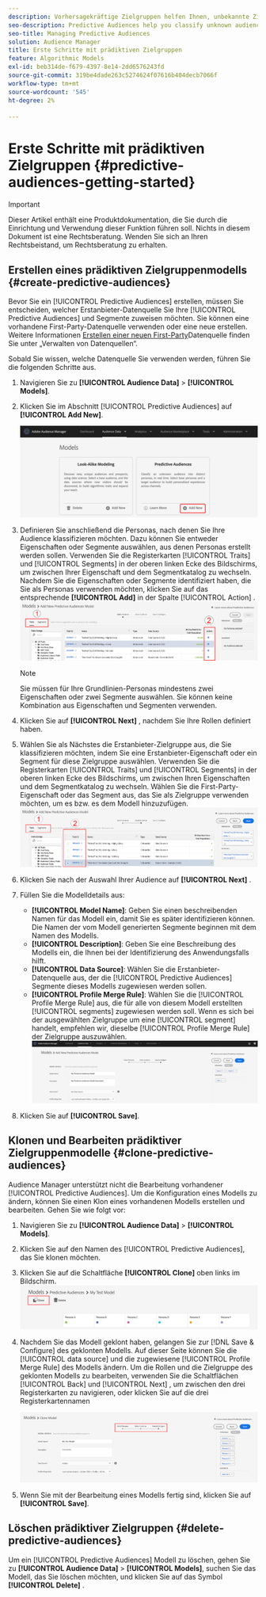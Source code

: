 ```yaml
---
description: Vorhersagekräftige Zielgruppen helfen Ihnen, unbekannte Zielgruppen mithilfe von Datenwissenschaft in Echtzeit in eindeutige Personas zu klassifizieren.
seo-description: Predictive Audiences help you classify unknown audiences into distinct personas in real-time, using data science.
seo-title: Managing Predictive Audiences
solution: Audience Manager
title: Erste Schritte mit prädiktiven Zielgruppen
feature: Algorithmic Models
exl-id: beb314de-f679-4397-8e14-2dd6576243fd
source-git-commit: 319be4dade263c5274624f07616b404decb7066f
workflow-type: tm+mt
source-wordcount: '545'
ht-degree: 2%

---
```


# Erste Schritte mit prädiktiven Zielgruppen {#predictive-audiences-getting-started}

>[!IMPORTANT]
>Dieser Artikel enthält eine Produktdokumentation, die Sie durch die Einrichtung und Verwendung dieser Funktion führen soll. Nichts in diesem Dokument ist eine Rechtsberatung. Wenden Sie sich an Ihren Rechtsbeistand, um Rechtsberatung zu erhalten.

## Erstellen eines prädiktiven Zielgruppenmodells {#create-predictive-audiences}

Bevor Sie ein [!UICONTROL Predictive Audiences] erstellen, müssen Sie entscheiden, welcher Erstanbieter-Datenquelle Sie Ihre [!UICONTROL Predictive Audiences] und Segmente zuweisen möchten. Sie können eine vorhandene First-Party-Datenquelle verwenden oder eine neue erstellen. Weitere Informationen [&#x200B; Erstellen einer neuen First-Party](https://experienceleague.adobe.com/docs/audience-manager/user-guide/features/data-sources/manage-datasources.html?lang=de)Datenquelle finden Sie unter „Verwalten von Datenquellen“.

Sobald Sie wissen, welche Datenquelle Sie verwenden werden, führen Sie die folgenden Schritte aus.

1. Navigieren Sie zu **[!UICONTROL Audience Data]** > **[!UICONTROL Models]**.
1. Klicken Sie im Abschnitt [!UICONTROL Predictive Audiences] auf **[!UICONTROL Add New]**.

   ![smart-persona-add](assets/predictive-audiences-add.png)

1. Definieren Sie anschließend die Personas, nach denen Sie Ihre Audience klassifizieren möchten. Dazu können Sie entweder Eigenschaften oder Segmente auswählen, aus denen Personas erstellt werden sollen. Verwenden Sie die Registerkarten [!UICONTROL Traits] und [!UICONTROL Segments] in der oberen linken Ecke des Bildschirms, um zwischen Ihrer Eigenschaft und dem Segmentkatalog zu wechseln. Nachdem Sie die Eigenschaften oder Segmente identifiziert haben, die Sie als Personas verwenden möchten, klicken Sie auf das entsprechende **[!UICONTROL Add]** in der Spalte [!UICONTROL Action] .
   ![smart-persona-select-personas](assets/predictive-audiences-persona.png)
   >[!NOTE]
   >Sie müssen für Ihre Grundlinien-Personas mindestens zwei Eigenschaften oder zwei Segmente auswählen. Sie können keine Kombination aus Eigenschaften und Segmenten verwenden.
1. Klicken Sie auf **[!UICONTROL Next]** , nachdem Sie Ihre Rollen definiert haben.
1. Wählen Sie als Nächstes die Erstanbieter-Zielgruppe aus, die Sie klassifizieren möchten, indem Sie eine Erstanbieter-Eigenschaft oder ein Segment für diese Zielgruppe auswählen. Verwenden Sie die Registerkarten [!UICONTROL Traits] und [!UICONTROL Segments] in der oberen linken Ecke des Bildschirms, um zwischen Ihren Eigenschaften und dem Segmentkatalog zu wechseln. Wählen Sie die First-Party-Eigenschaft oder das Segment aus, das Sie als Zielgruppe verwenden möchten, um es bzw. es dem Modell hinzuzufügen.
   ![smart-persona-select-audience](assets/predictive-audiences-audience.png)
1. Klicken Sie nach der Auswahl Ihrer Audience auf **[!UICONTROL Next]** .
1. Füllen Sie die Modelldetails aus:
   * **[!UICONTROL Model Name]**: Geben Sie einen beschreibenden Namen für das Modell ein, damit Sie es später identifizieren können. Die Namen der vom Modell generierten Segmente beginnen mit dem Namen des Modells.
   * **[!UICONTROL Description]**: Geben Sie eine Beschreibung des Modells ein, die Ihnen bei der Identifizierung des Anwendungsfalls hilft.
   * **[!UICONTROL Data Source]**: Wählen Sie die Erstanbieter-Datenquelle aus, der die [!UICONTROL Predictive Audiences] Segmente dieses Modells zugewiesen werden sollen.
   * **[!UICONTROL Profile Merge Rule]**: Wählen Sie die [!UICONTROL Profile Merge Rule] aus, die für alle von diesem Modell erstellten [!UICONTROL segments] zugewiesen werden soll. Wenn es sich bei der ausgewählten Zielgruppe um eine [!UICONTROL segment] handelt, empfehlen wir, dieselbe [!UICONTROL Profile Merge Rule] der Zielgruppe auszuwählen.
     ![predictive-audiences-save](assets/predictive-audiences-save.png)
1. Klicken Sie auf **[!UICONTROL Save]**.

## Klonen und Bearbeiten prädiktiver Zielgruppenmodelle {#clone-predictive-audiences}

Audience Manager unterstützt nicht die Bearbeitung vorhandener [!UICONTROL Predictive Audiences]. Um die Konfiguration eines Modells zu ändern, können Sie einen Klon eines vorhandenen Modells erstellen und bearbeiten. Gehen Sie wie folgt vor:

1. Navigieren Sie zu **[!UICONTROL Audience Data]** > **[!UICONTROL Models]**.
2. Klicken Sie auf den Namen des [!UICONTROL Predictive Audiences], das Sie klonen möchten.
3. Klicken Sie auf die Schaltfläche **[!UICONTROL Clone]** oben links im Bildschirm.
   ![predictive-audiences-clone](assets/predictive-audiences-clone.png)
4. Nachdem Sie das Modell geklont haben, gelangen Sie zur [!DNL Save & Configure] des geklonten Modells. Auf dieser Seite können Sie die [!UICONTROL data source] und die zugewiesene [!UICONTROL Profile Merge Rule] des Modells ändern. Um die Rollen und die Zielgruppe des geklonten Modells zu bearbeiten, verwenden Sie die Schaltflächen [!UICONTROL Back] und [!UICONTROL Next] , um zwischen den drei Registerkarten zu navigieren, oder klicken Sie auf die drei Registerkartennamen

   ![predictive-audiences-clone-navigate](assets/predictive-audiences-clone-navigate.png)

5. Wenn Sie mit der Bearbeitung eines Modells fertig sind, klicken Sie auf **[!UICONTROL Save]**.

## Löschen prädiktiver Zielgruppen {#delete-predictive-audiences}

Um ein [!UICONTROL Predictive Audiences] Modell zu löschen, gehen Sie zu **[!UICONTROL Audience Data]** > **[!UICONTROL Models]**, suchen Sie das Modell, das Sie löschen möchten, und klicken Sie auf das Symbol **[!UICONTROL Delete]** .
